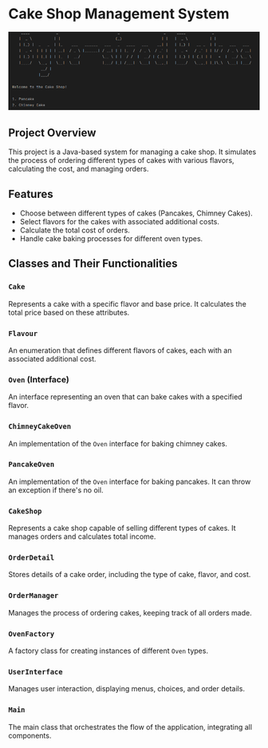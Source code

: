 # Cake Shop Management System

![Byte-sized Bakes Logo](src/main/resources/img/bytesizedBakes.png)

## Project Overview
This project is a Java-based system for managing a cake shop. It simulates the process of ordering different types of cakes with various flavors, calculating the cost, and managing orders.

## Features
- Choose between different types of cakes (Pancakes, Chimney Cakes).
- Select flavors for the cakes with associated additional costs.
- Calculate the total cost of orders.
- Handle cake baking processes for different oven types.

## Classes and Their Functionalities

### `Cake`
Represents a cake with a specific flavor and base price. It calculates the total price based on these attributes.

### `Flavour`
An enumeration that defines different flavors of cakes, each with an associated additional cost.

### `Oven` (Interface)
An interface representing an oven that can bake cakes with a specified flavor.

### `ChimneyCakeOven`
An implementation of the `Oven` interface for baking chimney cakes.

### `PancakeOven`
An implementation of the `Oven` interface for baking pancakes. It can throw an exception if there's no oil.

### `CakeShop`
Represents a cake shop capable of selling different types of cakes. It manages orders and calculates total income.

### `OrderDetail`
Stores details of a cake order, including the type of cake, flavor, and cost.

### `OrderManager`
Manages the process of ordering cakes, keeping track of all orders made.

### `OvenFactory`
A factory class for creating instances of different `Oven` types.

### `UserInterface`
Manages user interaction, displaying menus, choices, and order details.

### `Main`
The main class that orchestrates the flow of the application, integrating all components.


